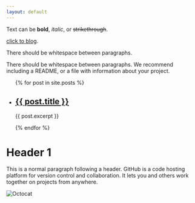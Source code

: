 ```yaml
---
layout: default
---
```


Text can be **bold**, _italic_, or ~~strikethrough~~.

[click to blog](/_layouts/blog.html).

There should be whitespace between paragraphs.

There should be whitespace between paragraphs. We recommend including a README, or a file with information about your project.

<ul>
  {% for post in site.posts %}
    <li>
      <h2><a href="{{ post.url }}">{{ post.title }}</a></h2>
      <p>{{ post.excerpt }}</p>
    </li>
  {% endfor %}
</ul>

# Header 1

This is a normal paragraph following a header. GitHub is a code hosting platform for version control and collaboration. It lets you and others work together on projects from anywhere.

![Octocat](https://github.githubassets.com/images/icons/emoji/octocat.png)